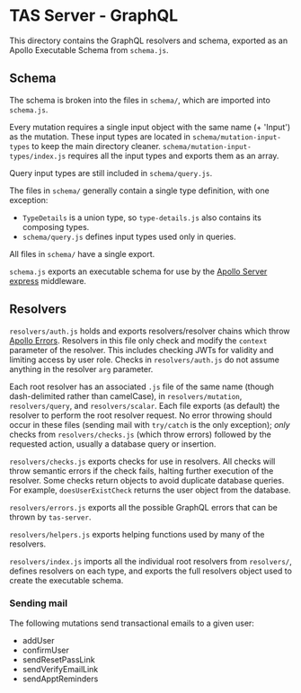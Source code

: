 # TAS Server - GraphQL
This directory contains the GraphQL resolvers and schema, exported as an Apollo Executable Schema from `schema.js`.

## Schema
The schema is broken into the files in `schema/`, which are imported into `schema.js`.

Every mutation requires a single input object with the same name (+ 'Input') as the mutation. These input types are located in `schema/mutation-input-types` to keep the main directory cleaner. `schema/mutation-input-types/index.js` requires all the input types and exports them as an array.

Query input types are still included in `schema/query.js`.

The files in `schema/` generally contain a single type definition, with one exception:
* `TypeDetails` is a union type, so `type-details.js` also contains its composing types.
* `schema/query.js` defines input types used only in queries.

All files in `schema/` have a single export.

`schema.js` exports an executable schema for use by the [Apollo Server express](https://github.com/apollographql/apollo-server/tree/master/packages/apollo-server-express) middleware.

## Resolvers
`resolvers/auth.js` holds and exports resolvers/resolver chains which throw [Apollo Errors](https://github.com/thebigredgeek/apollo-errors). Resolvers in this file only check and modify the `context` parameter of the resolver. This includes checking JWTs for validity and limiting access by user role. Checks in `resolvers/auth.js` do not assume anything in the resolver `arg` parameter.

Each root resolver has an associated `.js` file of the same name (though dash-delimited rather than camelCase), in `resolvers/mutation`, `resolvers/query`, and `resolvers/scalar`. Each file exports (as default) the resolver to perform the root resolver request. No error throwing should occur in these files (sending mail with `try/catch` is the only exception); *only* checks from `resolvers/checks.js` (which throw errors) followed by the requested action, usually a database query or insertion.

`resolvers/checks.js` exports checks for use in resolvers. All checks will throw semantic errors if the check fails, halting further execution of the resolver. Some checks return objects to avoid duplicate database queries. For example, `doesUserExistCheck` returns the user object from the database.

`resolvers/errors.js` exports all the possible GraphQL errors that can be thrown by `tas-server`.

`resolvers/helpers.js` exports helping functions used by many of the resolvers.

`resolvers/index.js` imports all the individual root resolvers from `resolvers/`, defines resolvers on each type, and exports the full resolvers object used to create the executable schema.

### Sending mail
The following mutations send transactional emails to a given user:
* addUser
* confirmUser
* sendResetPassLink
* sendVerifyEmailLink
* sendApptReminders
